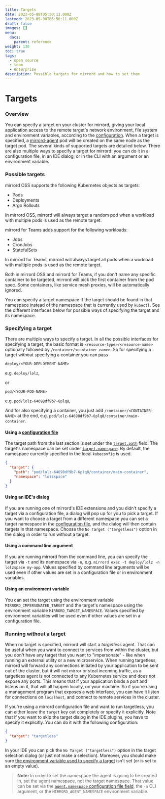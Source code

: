 ```yaml
---
title: Targets
date: 2023-05-08T05:50:11.000Z
lastmod: 2023-05-08T05:50:11.000Z
draft: false
images: []
menu:
  docs:
    parent: reference
weight: 130
toc: true
tags:
  - open source
  - team
  - enterprise
description: Possible targets for mirrord and how to set them
---
```


# Targets

### Overview

You can specify a target on your cluster for mirrord, giving your local application access to the remote target's network environment, file system and environment variables, according to the [configuration](https://github.com/RinkiyaKeDad/gitbook-mirrord-docs/blob/main/reference/configuration/README.md). When a target is specified, a [mirrord-agent](https://github.com/RinkiyaKeDad/gitbook-mirrord-docs/blob/main/reference/architecture/README.md#mirrord-agent) pod will be created on the same node as the target pod. The several kinds of supported targets are detailed below. There are also multiple ways to specify a target for mirrord: you can do it in a configuration file, in an IDE dialog, or in the CLI with an argument or an environment variable.

### Possible targets

mirrord OSS supports the following Kubernetes objects as targets:

* Pods
* Deployments
* Argo Rollouts

In mirrord OSS, mirrord will always target a random pod when a workload with multiple pods is used as the remote target.

mirrord for Teams adds support for the following workloads:

* Jobs
* CronJobs
* StatefulSets

In mirrord for Teams, mirrord will always target all pods when a workload with multiple pods is used as the remote target.

Both in mirrord OSS and mirrord for Teams, if you don't name any specific container to be targeted, mirrord will pick the first container from the pod spec. Some containers, like service mesh proxies, will be automatically ignored.

You can specify a target namespace if the target should be found in that namespace instead of the namespace that is currently used by `kubectl`. See the different interfaces below for possible ways of specifying the target and its namespace.

### Specifying a target

There are multiple ways to specify a target. In all the possible interfaces for specifying a target, the basic format is `<resource-type>/<resource-name>` optionally followed by `/container/<container-name>`. So for specifying a target without specifying a container you can pass

```
deploy/<YOUR-DEPLOYMENT-NAME>
```

e.g. `deploy/lolz`,

or

```
pod/<YOUR-POD-NAME>
```

e.g. `pod/lolz-64698df9b7-6plq8`,

And for also specifying a container, you just add `/container/<CONTAINER-NAME>` at the end, e.g. `pod/lolz-64698df9b7-6plq8/container/main-container`.

#### Using a [configuration file](https://github.com/RinkiyaKeDad/gitbook-mirrord-docs/blob/main/reference/configuration/README.md)

The target path from the last section is set under the [`target.path`](https://github.com/RinkiyaKeDad/gitbook-mirrord-docs/blob/main/reference/configuration/README.md#target-path) field. The target's namespace can be set under [`target.namespace`](https://github.com/RinkiyaKeDad/gitbook-mirrord-docs/blob/main/reference/configuration/README.md#target-namespace). By default, the namespace currently specified in the local `kubeconfig` is used.

```json
{
  "target": {
    "path": "pod/lolz-64698df9b7-6plq8/container/main-container",
    "namespace": "lolzspace"
  }
}
```

#### Using an IDE's dialog

If you are running one of mirrord's IDE extensions and you didn't specify a target via a configuration file, a dialog will pop up for you to pick a target. If you want to choose a target from a different namespace you can set a target namespace in the [configuration file](targets.md#using-a-configuration-file), and the dialog will then contain targets in that namespace. Choose the `No Target ("targetless")` option in the dialog in order to run without a target.

#### Using a command line argument

If you are running mirrord from the command line, you can specify the target via `-t` and its namespace via `-n`, e.g. `mirrord exec -t deploy/lolz -n lolzspace my-app`. Values specified by command line arguments will be used even if other values are set in a configuration file or in environment variables.

#### Using an environment variable

You can set the target using the environment variable `MIRRORD_IMPERSONATED_TARGET` and the target's namespace using the environment variable `MIRRORD_TARGET_NAMESPACE`. Values specified by environment variables will be used even if other values are set in a configuration file.

### Running without a target

When no target is specified, mirrord will start a _targetless_ agent. That can be useful when you want to connect to services from within the cluster, but you don't have any target that you want to "impersonate" - like when running an external utility or a new microservice. When running targetless, mirrord will forward any connections initiated by your application to be sent out of the cluster, but it will not mirror or steal incoming traffic, as a targetless agent is not connected to any Kubernetes service and does not expose any ports. This means that if your application binds a port and listens on it, that will all happen locally, on your machine. So if you're using a management program that exposes a web interface, you can have it listen for connections on `localhost`, and connect to remote services in the cluster.

If you're using a mirrord configuration file and want to run targetless, you can either leave the `target` key out completely or specify it explicitly. Note that if you want to skip the target dialog in the IDE plugins, you have to specify it explicitly. You can do it with the following configuration:

```json
{
  "target": "targetless"
}
```

In your IDE you can pick the `No Target ("targetless")` option in the target selection dialog (or just not make a selection). Moreover, you should make sure [the environment variable used to specify a target](targets.md#using-an-environment-variable) isn't set (or is set to an empty value).

> **Note:** In order to set the namespace the agent is going to be created in, set the agent namespace, not the target namespace. That value can be set via the [`agent.namespace` configuration file field](https://github.com/RinkiyaKeDad/gitbook-mirrord-docs/blob/main/reference/configuration/README.md#agent-namespace), the `-a` CLI argument, or the `MIRRORD_AGENT_NAMESPACE` environment variable.

